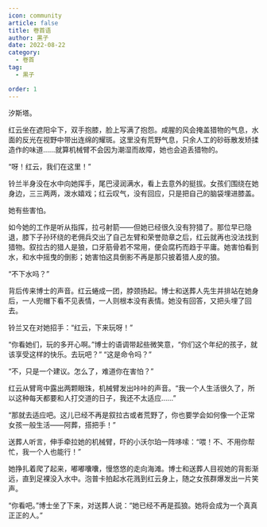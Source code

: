 ```yaml
---
icon: community
article: false
title: 卷首语
author: 黒子
date: 2022-08-22
category:
  - 卷首
tag:
  - 黒子

order: 1
---
```


汐斯塔。

红云坐在遮阳伞下，双手抱膝，脸上写满了抱怨。咸腥的风会掩盖猎物的气息，水面的反光在视野中带出连绵的耀斑。这里没有荒野气息，只余人工的砂砾散发矫揉造作的味道……就算机械臂不会因为潮湿而故障，她也会追丢猎物的。

“呀！红云，我们在这里！”

铃兰半身没在水中向她挥手，尾巴浸润满水，看上去意外的挺拔。女孩们围绕在她身边，三三两两，泼水嬉戏；红云叹气，没有回应，只是把自己的脑袋埋进膝盖。

她有些害怕。

如今她的工作是听从指挥，拉弓射箭——但她已经很久没有狩猎了。那位早已隐退，膝下子孙环绕的老佣兵交出了自己左臂和荣誉勋章之后，红云就再也没法找到猎物。叙拉古的猎人是狼，口牙筋骨若不常用，便会腐朽而趋于平庸。她害怕看到水，和水中摇曳的倒影；她害怕这具倒影不再是那只披着猎人皮的狼。

“不下水吗？”

背后传来博士的声音。红云蜷成一团，脖颈扬起。博士和送葬人先生并排站在她身后，一人兜帽下看不见表情，一人则根本没有表情。她没有回答，又把头埋了回去。

铃兰又在对她招手：“红云，下来玩呀！”

“你看她们，玩的多开心啊。”博士的语调带起些微笑意，“你们这个年纪的孩子，就该享受这样的快乐。去玩吧？”
“这是命令吗？”

“不，只是一个建议。怎么了，难道你在害怕？”

红云从臂弯中露出两颗眼珠，机械臂发出咔咔的声音。“我一个人生活很久了，所以这种每天都要和人打交道的日子，我还不太适应……”

“那就去适应吧。这儿已经不再是叙拉古或者荒野了，你也要学会如何像一个正常女孩一般生活——阿葬，搭把手！”

送葬人听言，伸手牵拉她的机械臂，吓的小沃尔珀一阵哆嗦：“喂！不、不用你帮忙，我一个人也能行！”

她挣扎着爬了起来，嘟嘟囔囔，慢悠悠的走向海滩。博士和送葬人目视她的背影渐远，直到足裸没入水中。泡普卡拍起水花溅到红云身上，随之女孩群爆发出一片笑声。

“你看吧。”博士坐了下来，对送葬人说：“她已经不再是孤狼。她将会成为一个真真正正的人。”<eod />
